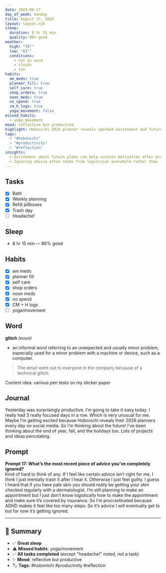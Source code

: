 ```yaml
---
date: 2025-08-17
day_of_week: Sunday
title: August 17, 2025
layout: layout.njk
sleep:
  duration: 8 hr 15 min
  quality: 86% good
weather:
  high: "78°"
  low: "63°"
  conditions:
    - not as warm
    - clouds
    - sun
habits:
  am_meds: true
  planner_fill: true
  self_care: true
  shop_orders: true
  noon_meds: true
  no_spend: true
  cm_h_logs: true
  yoga_movement: false
missed_habits:
  - yoga_movement
mood: reflective but productive
highlight: Hobonichi 2026 planner reveals sparked excitement and future planning.
tags:
  - "#hobonichi"
  - "#productivity"
  - "#reflection"
insights:
  - Excitement about future plans can help sustain motivation after productive streaks.
  - Ignoring advice often stems from logistical overwhelm rather than lack of awareness.
---
```


## Tasks
- [x] Bath  
- [x] Weekly planning  
- [x] Refill pillboxes  
- [x] Trash day  
- [ ] Headache!  

## Sleep
- 8 hr 15 min — 86% good  

## Habits
- [x] am meds  
- [x] planner fill  
- [x] self care  
- [x] shop orders  
- [x] noon meds  
- [x] no spend  
- [x] CM + H logs  
- [ ] yoga/movement  

## Word
**glitch** *(noun)*  
- an informal word referring to an unexpected and usually minor problem, especially used for a minor problem with a machine or device, such as a computer.  
> The email went out to everyone in the company because of a technical glitch.

Content idea: various pen tests on my sticker paper

## Journal
Yesterday was surprisingly productive. I’m going to take it easy today. I really had 3 really focused days in a row. Which is very unusual for me. Maybe I’m getting excited because Hobonichi reveals their 2026 planners every day on social media. So I’m thinking about the future! I’ve been thinking about the end of year, fall, and the holidays too. Lots of projects and ideas percolating.  

## Prompt
**Prompt 17: What’s the most recent piece of advice you’ve completely ignored?**  
Kind of hard to think of any. If I feel like certain advice isn’t right for me, I think I just mentally trash it after I hear it. Otherwise I just feel guilty. I guess I heard that if you have pale skin you should really be getting your skin checked regularly with a dermatologist. I’m still planning to make an appointment but I just don’t know logistically how to make the appointment and make sure it’s covered by insurance. So I’m procrastinated because ADHD makes it feel like too many steps. So it’s advice I will eventually get to but for now it’s getting ignored.  

---

## 📌 Summary
- ✅ **Great sleep**  
- ⚠️ **Missed habits**: yoga/movement  
- ✅ **All tasks completed** (except "headache!" noted, not a task)  
- ✨ **Mood**: reflective but productive  
- 🏷️ **Tags**: #hobonichi #productivity #reflection  